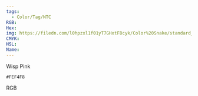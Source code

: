 ```yaml
---
tags:
  - Color/Tag/NTC
RGB:
Hex:
img: https://filedn.com/l0hpzxl1f01yT7GHxtF8cyk/Color%20Snake/standard_csv_to_svg//FEF4F8.svg
CMYK:
HSL:
Name:
---
```

Wisp Pink
```palette
#FEF4F8
```
RGB
